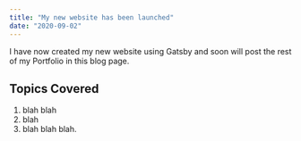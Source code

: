 ```yaml
---
title: "My new website has been launched"
date: "2020-09-02"
---
```


I have now created my new website using Gatsby and soon will post the rest of my Portfolio in this blog page.

## Topics Covered

1. blah  blah
2. blah
3. blah blah blah.